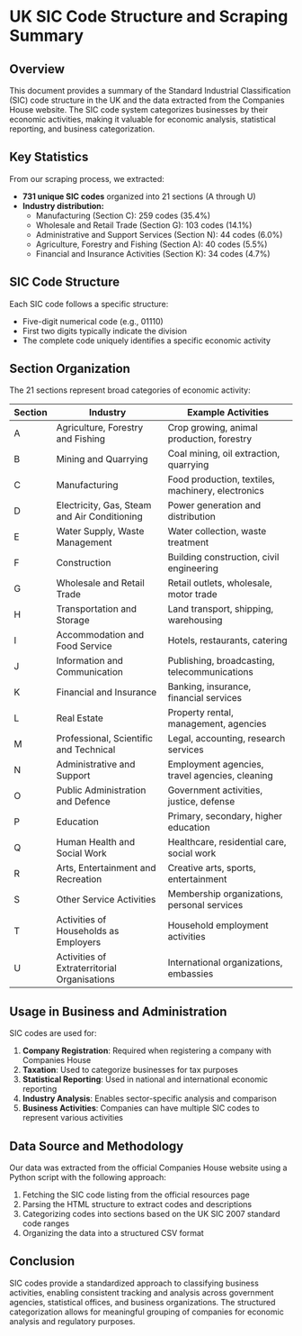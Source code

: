 # UK SIC Code Structure and Scraping Summary

## Overview

This document provides a summary of the Standard Industrial Classification (SIC) code structure in the UK and the data extracted from the Companies House website. The SIC code system categorizes businesses by their economic activities, making it valuable for economic analysis, statistical reporting, and business categorization.

## Key Statistics

From our scraping process, we extracted:
- **731 unique SIC codes** organized into 21 sections (A through U)
- **Industry distribution:**
  - Manufacturing (Section C): 259 codes (35.4%)
  - Wholesale and Retail Trade (Section G): 103 codes (14.1%)
  - Administrative and Support Services (Section N): 44 codes (6.0%)
  - Agriculture, Forestry and Fishing (Section A): 40 codes (5.5%)
  - Financial and Insurance Activities (Section K): 34 codes (4.7%)

## SIC Code Structure

Each SIC code follows a specific structure:
- Five-digit numerical code (e.g., 01110)
- First two digits typically indicate the division
- The complete code uniquely identifies a specific economic activity

## Section Organization

The 21 sections represent broad categories of economic activity:

| Section | Industry | Example Activities |
|---------|----------|-------------------|
| A | Agriculture, Forestry and Fishing | Crop growing, animal production, forestry |
| B | Mining and Quarrying | Coal mining, oil extraction, quarrying |
| C | Manufacturing | Food production, textiles, machinery, electronics |
| D | Electricity, Gas, Steam and Air Conditioning | Power generation and distribution |
| E | Water Supply, Waste Management | Water collection, waste treatment |
| F | Construction | Building construction, civil engineering |
| G | Wholesale and Retail Trade | Retail outlets, wholesale, motor trade |
| H | Transportation and Storage | Land transport, shipping, warehousing |
| I | Accommodation and Food Service | Hotels, restaurants, catering |
| J | Information and Communication | Publishing, broadcasting, telecommunications |
| K | Financial and Insurance | Banking, insurance, financial services |
| L | Real Estate | Property rental, management, agencies |
| M | Professional, Scientific and Technical | Legal, accounting, research services |
| N | Administrative and Support | Employment agencies, travel agencies, cleaning |
| O | Public Administration and Defence | Government activities, justice, defense |
| P | Education | Primary, secondary, higher education |
| Q | Human Health and Social Work | Healthcare, residential care, social work |
| R | Arts, Entertainment and Recreation | Creative arts, sports, entertainment |
| S | Other Service Activities | Membership organizations, personal services |
| T | Activities of Households as Employers | Household employment activities |
| U | Activities of Extraterritorial Organisations | International organizations, embassies |

## Usage in Business and Administration

SIC codes are used for:
1. **Company Registration**: Required when registering a company with Companies House
2. **Taxation**: Used to categorize businesses for tax purposes
3. **Statistical Reporting**: Used in national and international economic reporting
4. **Industry Analysis**: Enables sector-specific analysis and comparison
5. **Business Activities**: Companies can have multiple SIC codes to represent various activities

## Data Source and Methodology

Our data was extracted from the official Companies House website using a Python script with the following approach:
1. Fetching the SIC code listing from the official resources page
2. Parsing the HTML structure to extract codes and descriptions
3. Categorizing codes into sections based on the UK SIC 2007 standard code ranges
4. Organizing the data into a structured CSV format

## Conclusion

SIC codes provide a standardized approach to classifying business activities, enabling consistent tracking and analysis across government agencies, statistical offices, and business organizations. The structured categorization allows for meaningful grouping of companies for economic analysis and regulatory purposes. 